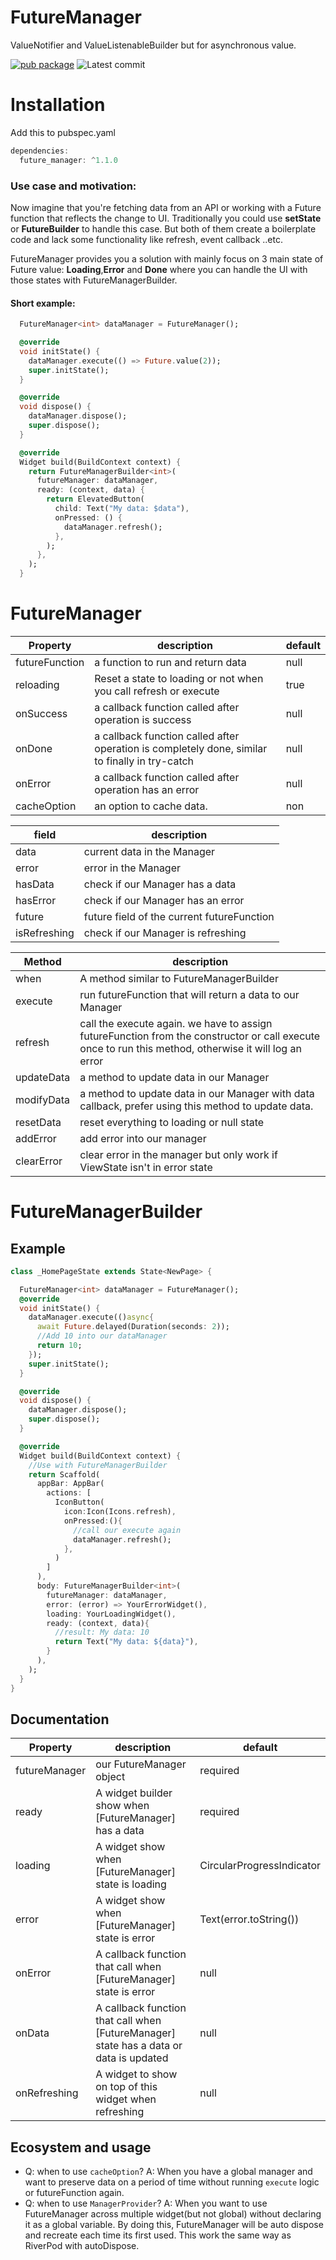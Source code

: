 # FutureManager

ValueNotifier and ValueListenableBuilder but for asynchronous value.

[![pub package](https://img.shields.io/badge/pub-1.1.0-blueviolet.svg)](https://pub.dev/packages/future_manager) ![Latest commit](https://badgen.net/github/last-commit/lynical-software/future_manager)

# Installation

Add this to pubspec.yaml

```dart
dependencies:
  future_manager: ^1.1.0
```

### Use case and motivation:

Now imagine that you're fetching data from an API or working with a Future function that reflects the change to UI. Traditionally you could use **setState** or **FutureBuilder** to handle this case. But both of them create a boilerplate code and lack some functionality like refresh, event callback ..etc.

FutureManager provides you a solution with mainly focus on 3 main state of Future value: **Loading**,**Error** and **Done** where you can handle the UI with those states with FutureManagerBuilder.

#### Short example:

```dart
  FutureManager<int> dataManager = FutureManager();

  @override
  void initState() {
    dataManager.execute(() => Future.value(2));
    super.initState();
  }

  @override
  void dispose() {
    dataManager.dispose();
    super.dispose();
  }

  @override
  Widget build(BuildContext context) {
    return FutureManagerBuilder<int>(
      futureManager: dataManager,
      ready: (context, data) {
        return ElevatedButton(
          child: Text("My data: $data"),
          onPressed: () {
            dataManager.refresh();
          },
        );
      },
    );
  }
```

# FutureManager

| Property       | description                                                                                    | default |
| -------------- | ---------------------------------------------------------------------------------------------- | ------- |
| futureFunction | a function to run and return data                                                              | null    |
| reloading      | Reset a state to loading or not when you call refresh or execute                               | true    |
| onSuccess      | a callback function called after operation is success                                          | null    |
| onDone         | a callback function called after operation is completely done, similar to finally in try-catch | null    |
| onError        | a callback function called after operation has an error                                        | null    |
| cacheOption    | an option to cache data.                                                                       | non     |

| field        | description                                |
| ------------ | ------------------------------------------ |
| data         | current data in the Manager                |
| error        | error in the Manager                       |
| hasData      | check if our Manager has a data            |
| hasError     | check if our Manager has an error          |
| future       | future field of the current futureFunction |
| isRefreshing | check if our Manager is refreshing         |

| Method     | description                                                                                                                                           |
| ---------- | ----------------------------------------------------------------------------------------------------------------------------------------------------- |
| when       | A method similar to FutureManagerBuilder                                                                                                              |
| execute    | run futureFunction that will return a data to our Manager                                                                                             |
| refresh    | call the execute again. we have to assign futureFunction from the constructor or call execute once to run this method, otherwise it will log an error |
| updateData | a method to update data in our Manager                                                                                                                |
| modifyData | a method to update data in our Manager with data callback, prefer using this method to update data.                                                   |
| resetData  | reset everything to loading or null state                                                                                                             |
| addError   | add error into our manager                                                                                                                            |
| clearError | clear error in the manager but only work if ViewState isn't in error state                                                                            |

# FutureManagerBuilder

## Example

```dart
class _HomePageState extends State<NewPage> {

  FutureManager<int> dataManager = FutureManager();
  @override
  void initState() {
    dataManager.execute(()async{
      await Future.delayed(Duration(seconds: 2));
      //Add 10 into our dataManager
      return 10;
    });
    super.initState();
  }

  @override
  void dispose() {
    dataManager.dispose();
    super.dispose();
  }

  @override
  Widget build(BuildContext context) {
    //Use with FutureManagerBuilder
    return Scaffold(
      appBar: AppBar(
        actions: [
          IconButton(
            icon:Icon(Icons.refresh),
            onPressed:(){
              //call our execute again
              dataManager.refresh();
            },
          )
        ]
      ),
      body: FutureManagerBuilder<int>(
        futureManager: dataManager,
        error: (error) => YourErrorWidget(),
        loading: YourLoadingWidget(),
        ready: (context, data){
          //result: My data: 10
          return Text("My data: ${data}"),
        }
      ),
    );
  }
}
```

## Documentation

| Property      | description                                                                            | default                   |
| ------------- | -------------------------------------------------------------------------------------- | ------------------------- |
| futureManager | our FutureManager object                                                               | required                  |
| ready         | A widget builder show when [FutureManager] has a data                                  | required                  |
| loading       | A widget show when [FutureManager] state is loading                                    | CircularProgressIndicator |
| error         | A widget show when [FutureManager] state is error                                      | Text(error.toString())    |
| onError       | A callback function that call when [FutureManager] state is error                      | null                      |
| onData        | A callback function that call when [FutureManager] state has a data or data is updated | null                      |
| onRefreshing  | A widget to show on top of this widget when refreshing                                 | null                      |



## Ecosystem and usage

- Q: when to use `cacheOption`? 
A: When you have a global manager and want to preserve data on a period of time without running `execute` logic or futureFunction again.
- Q: when to use `ManagerProvider`?
A: When you want to use FutureManager across multiple widget(but not global) without declaring it as a global variable. By doing this, FutureManager will be auto dispose and recreate each time its first used. This work the same way as RiverPod with autoDispose.